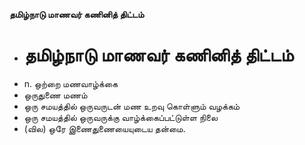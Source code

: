 **தமிழ்நாடு மாணவர் கணினித் திட்டம்**
- # தமிழ்நாடு மாணவர் கணினித் திட்டம்
- n. ஒற்றை மணவாழ்க்கை
- ஒருதுணை மணம்
- ஒரு சமயத்தில் ஒருவருடன் மண உறவு கொள்ளும் வழக்கம்
- ஒரு சமயத்தில் ஒருவருக்கு வாழ்க்கைப்பட்டுள்ள நிலை
- (வில) ஒரே இணைதுணையையுடைய தன்மை.

